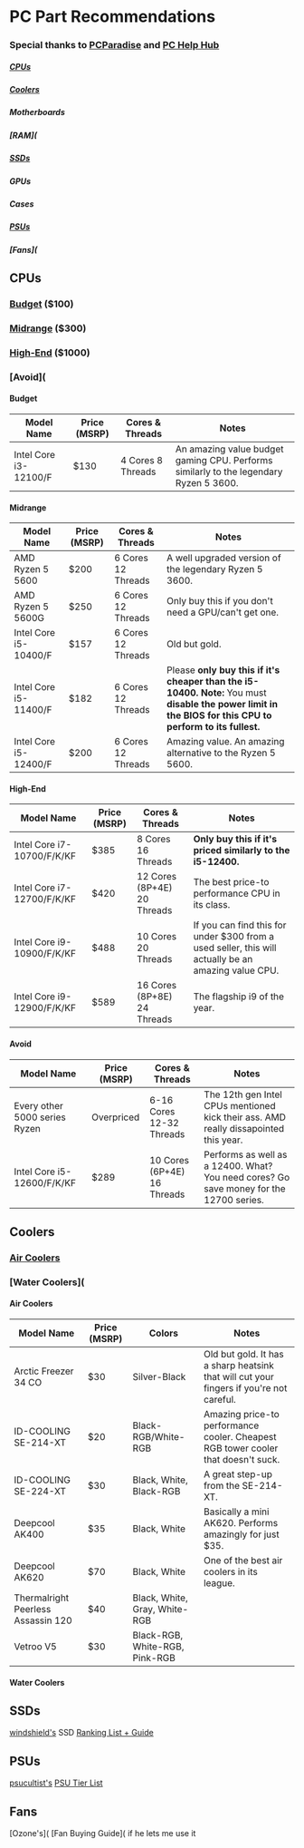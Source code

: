 # PC Part Recommendations

### Special thanks to [PCParadise](https://discord.gg/pcparadise) and [PC Help Hub](https://docs.google.com/presentation/d/1RSXkK6nSBhYbIuJzdbhcuOsKzP1w8auAwaYNd1gGI04/edit?usp=sharing)


##### [CPUs](https://github.com/EmDuck/Tech-Recommendations/blob/main/PC%20PARTS.md#cpus-1)
##### [Coolers](https://github.com/EmDuck/Tech-Recommendations/blob/main/PC%20PARTS.md#coolers-1)
##### Motherboards
##### [RAM](
##### [SSDs](https://github.com/EmDuck/Tech-Recommendations/blob/main/PC%20PARTS.md#ssds-1)
##### GPUs
##### Cases
##### [PSUs](https://github.com/EmDuck/Tech-Recommendations/blob/main/PC%20PARTS.md#psus-1)
##### [Fans](

## CPUs

### [Budget](https://github.com/EmDuck/Tech-Recommendations/blob/main/PC%20PARTS.md#budget) ($100)
### [Midrange](https://github.com/EmDuck/Tech-Recommendations/blob/main/PC%20PARTS.md#midrange) ($300)
### [High-End](https://github.com/EmDuck/Tech-Recommendations/blob/main/PC%20PARTS.md#high-end) ($1000)
### [Avoid](

#### Budget

| Model Name            | Price (MSRP) | Cores & Threads    | Notes
| --------------------- | ------------ | ------------------ | ------------------------------------------------------------------------------------- |
| Intel Core i3-12100/F | $130         | 4 Cores 8 Threads  | An amazing value budget gaming CPU. Performs similarly to the legendary Ryzen 5 3600. |

#### Midrange

| Model Name            | Price (MSRP) | Cores & Threads    | Notes
| --------------------- | ------------ | ------------------ | ------------------------------------------------------------------------------------------------- |
| AMD Ryzen 5 5600      | $200         | 6 Cores 12 Threads | A well upgraded version of the legendary Ryzen 5 3600.                                            |
| AMD Ryzen 5 5600G     | $250         | 6 Cores 12 Threads | Only buy this if you don't need a GPU/can't get one.
| Intel Core i5-10400/F | $157         | 6 Cores 12 Threads | Old but gold.                                                                                     |
| Intel Core i5-11400/F | $182         | 6 Cores 12 Threads | Please **only buy this if it's cheaper than the i5-10400.** **Note:** You must **disable the power limit in the BIOS for this CPU to perform to its fullest.** |
| Intel Core i5-12400/F | $200         | 6 Cores 12 Threads | Amazing value. An amazing alternative to the Ryzen 5 5600.                                        |

#### High-End 

| Model Name                 | Price (MSRP) | Cores & Threads                  | Notes
| -------------------------- | ------------ | -------------------------------- | ---------------------------------------------------------
| Intel Core i7-10700/F/K/KF | $385         | 8 Cores 16 Threads               | **Only buy this if it's priced similarly to the i5-12400.**
| Intel Core i7-12700/F/K/KF | $420         | 12 Cores (8P+4E) 20 Threads      | The best price-to performance CPU in its class.
| Intel Core i9-10900/F/K/KF | $488         | 10 Cores 20 Threads              | If you can find this for under $300 from a used seller, this will actually be an amazing value CPU.
| Intel Core i9-12900/F/K/KF | $589         | 16 Cores (8P+8E) 24 Threads      | The flagship i9 of the year.

#### Avoid

| Model Name                    | Price (MSRP) | Cores & Threads             | Notes
| ----------------------------- | ------------ | --------------------------- | -------------------------------------------------------------------------------------  |
| Every other 5000 series Ryzen | Overpriced   | 6-16 Cores 12-32 Threads    | The 12th gen Intel CPUs mentioned kick their ass. AMD really dissapointed this year.   |
| Intel Core i5-12600/F/K/KF    | $289         | 10 Cores (6P+4E) 16 Threads | Performs as well as a 12400. What? You need cores? Go save money for the 12700 series. |

## Coolers

### [Air Coolers](https://github.com/EmDuck/Tech-Recommendations/blob/main/PC%20PARTS.md#air-coolers-1)
### [Water Coolers](

#### Air Coolers

| Model Name                         | Price (MSRP) | Colors  | Notes
| ---------------------------------- | ------------ | ------- | ----------------------------------------------------------------------------------------------------- |
| Arctic Freezer 34 CO               | $30          | Silver-Black                   | Old but gold. It has a sharp heatsink that will cut your fingers if you're not careful.
| ID-COOLING SE-214-XT               | $20          | Black-RGB/White-RGB            | Amazing price-to performance cooler. Cheapest RGB tower cooler that doesn't suck.
| ID-COOLING SE-224-XT               | $30          | Black, White, Black-RGB        | A great step-up from the SE-214-XT.
| Deepcool AK400                     | $35          | Black, White                   | Basically a mini AK620. Performs amazingly for just $35.
| Deepcool AK620                     | $70          | Black, White                   | One of the best air coolers in its league.
| Thermalright Peerless Assassin 120 | $40          | Black, White, Gray, White-RGB  | 
| Vetroo V5                          | $30          | Black-RGB, White-RGB, Pink-RGB |

#### Water Coolers

## SSDs

[windshield's](https://github.com/windshields) SSD [Ranking List + Guide](https://github.com/windshields/stoRAGE-consumer-SSD-buying-guide/blob/main/SSD%20tier%20list.md)

## PSUs

[psucultist's](https://cultists.network/psucultists/) [PSU Tier List](https://cultists.network/140/psu-tier-list/)

## Fans

[Ozone's]( [Fan Buying Guide]( if he lets me use it

